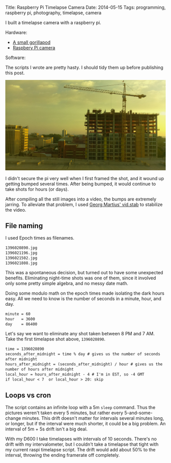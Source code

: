 Title: Raspberry Pi Timelapse Camera
Date: 2014-05-15
Tags: programming, raspberry pi, photography, timelapse, camera

I built a timelapse camera with a raspberry pi.

Hardware:

 - [A small gorillapod][1]
 - [Raspbery Pi camera][2]

Software:

The scripts I wrote are pretty hasty.  I should tidy them up before publishing
this post.

![Timelapse scene](/static/images/028/scene_morning_light.jpg "Timelapse scene")

I didn't secure the pi very well when I first framed the shot, and it wound up
getting bumped several times.  After being bumped, it would continue to take
shots for hours (or days).

After compiling all the still images into a video, the bumps are extremely
jarring.  To alleviate that problem, I used [Georg Martius' vid.stab][3] to
stabilize the video.

File naming
-----------

I used Epoch times as filenames.

    1396020890.jpg
    1396021196.jpg
    1396021502.jpg
    1396021808.jpg

This was a spontaneous decision, but turned out to have some unexpected
benefits.  Eliminating night-time shots was one of them, since it involved only
some pretty simple algebra, and no messy date math.

Doing some modulo math on the epoch times made isolating the dark hours easy.
All we need to know is the number of seconds in a minute, hour, and day.

    minute = 60
    hour   = 3600
    day    = 86400

Let's say we want to eliminate any shot taken between 8 PM and 7 AM.  Take the
first timelapse shot above, `1396020890`.

    time = 1396020890
    seconds_after_midnight = time % day # gives us the number of seconds after midnight
    hours_after_midnight = (seconds_after_midnight) / hour # gives us the number of hours after midnight
    local_hour = hours_after_midnight - 4 # I'm in EST, so -4 GMT
    if local_hour < 7  or local_hour > 20: skip

Loops vs cron
-------------

The script contains an infinite loop with a 5m `sleep` command.  Thus the
pictures weren't taken every 5 minutes, but rather every 5-and-some-change
minutes.  This drift doesn't matter for intervals several minutes long, or
longer, but if the interval were much shorter, it could be a big problem.  An
interval of 5m + 5s drift isn't a big deal.

With my D600 I take timelapses with intervals of 10 seconds.  There's no drift
with my intervalometer, but I couldn't take a timelapse that tight with my
current raspi timelapse script.  The drift would add about 50% to the interval,
throwing the ending framerate off completely.


[1]: http://amzn.com/B008YE0HAW
[2]: http://www.raspberrypi.org/product/camera-module/
[3]: http://public.hronopik.de/vid.stab/features.php?lang=en "video stabilization in linux"
